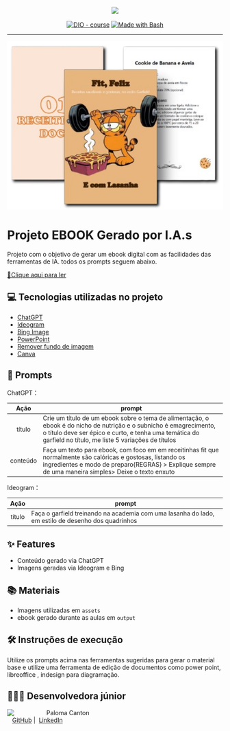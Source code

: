 <p align="center">
    <img width="100" src=".github/assets/banner.png">
</p>


<p align="center">
<a href="https://dio.me/"><img src="https://img.shields.io/badge/DIO-Course-28DA77?logo=youtube" alt="DIO - course"></a>
<a href="https://www.gnu.org/software/bash/" title="Go to Bash homepage"><img src="https://img.shields.io/badge/Prompt-Project-blue?logo=gnu-bash&amp;logoColor=white" alt="Made with Bash"></a></p>

-------


<p align="center">
<img 
    src="./assets/cover.png"
    width="600"  
/>
</p>

# Projeto EBOOK Gerado por I.A.s

Projeto com o objetivo de gerar um ebook digital com as facilidades das ferramentas de IA. todos os prompts
seguem abaixo.

<a href="https://github.com/palomacanton/prompts-recipe-to-create-a-ebook/blob/main/output/Ebook%20-%20Fit%2C%20Feliz%20E%20com%20Lasanha.prn" title="View PDF now"> 📕Clique aqui para ler</a>

## 💻 Tecnologias utilizadas no projeto

- [ChatGPT](https://chat.openai.com/) 
- [Ideogram](https://ideogram.ai/)
- [Bing Image](https://www.bing.com/images/create)
- [PowerPoint](https://www.microsoft.com/en/microsoft-365/powerpoint)
- [Remover fundo de imagem](https://www.remove.bg/pt-br)
- [Canva](https://www.canva.com/)

## 🧠 Prompts


ChatGPT：

|   Ação   | prompt                                                                                                                                                                                                                                                                         |
| :------: | ------------------------------------------------------------------------------------------------------------------------------------------------------------------------------------------------------------------------------------------------------------------------------ |
|  título  | Crie um título de um ebook sobre o tema de alimentação, o ebook é do nicho de nutrição e o subnicho é emagrecimento, o título deve ser épico e curto, e tenha uma temática do garfield no título, me liste 5 variações de títulos                                              |
| conteúdo | Faça um texto para ebook, com foco em em receitinhas fit que normalmente são calóricas e gostosas, listando os ingredientes e modo de preparo{REGRAS} > Explique sempre de uma maneira simples> Deixe o texto enxuto                                                           |


Ideogram：

|  Ação  | prompt                                                                                 |
| :----: | -------------------------------------------------------------------------------------- |
| título | Faça o garfield treinando na academia com uma lasanha do lado, em estilo de desenho dos quadrinhos |

## ✨ Features

- Conteúdo gerado via ChatGPT
- Imagens geradas via Ideogram e Bing

## 📚 Materiais

- Imagens utilizadas em `assets`
- ebook gerado durante as aulas em `output`

## 🛠️ Instruções de execução

Utilize os prompts acima nas ferramentas sugeridas para gerar o material base e utilize uma ferramenta de edição de documentos como power point, libreoffice , indesign para diagramação.

## 👩🏻‍💻 Desenvolvedora júnior

<p>
    <img 
      align=left 
      margin=10 
      width=80 
      src="https://avatars.githubusercontent.com/u/88590512?s=96&v=4"
    />
    <p>&nbsp&nbsp&nbspPaloma Canton<br>
    &nbsp&nbsp
    <a href="https://github.com/palomacanton">
    GitHub</a>&nbsp;|&nbsp;
    <a href="www.linkedin.com/in/palomacanton">LinkedIn</a>
</p>
